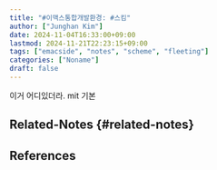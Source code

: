 ```yaml
---
title: "#이맥스통합개발환경: #스킴"
author: ["Junghan Kim"]
date: 2024-11-04T16:33:00+09:00
lastmod: 2024-11-21T22:23:15+09:00
tags: ["emacside", "notes", "scheme", "fleeting"]
categories: ["Noname"]
draft: false
---
```


<!--more-->

이거 어디있더라. mit 기본


## Related-Notes {#related-notes}

## References

<style>.csl-entry{text-indent: -1.5em; margin-left: 1.5em;}</style><div class="csl-bib-body">
</div>
